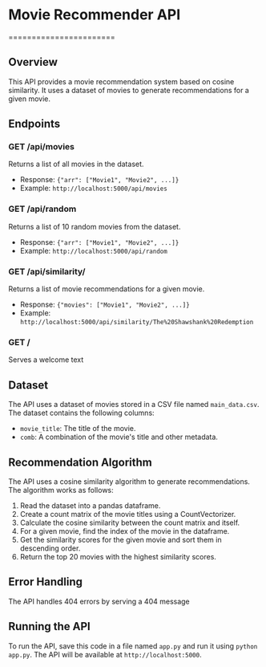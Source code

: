 # Movie Recommender API

=======================

## Overview

This API provides a movie recommendation system based on cosine similarity. It uses a dataset of movies to generate recommendations for a given movie.

## Endpoints

### GET /api/movies

Returns a list of all movies in the dataset.

- Response: `{"arr": ["Movie1", "Movie2", ...]}`
- Example: `http://localhost:5000/api/movies`

### GET /api/random

Returns a list of 10 random movies from the dataset.

- Response: `{"arr": ["Movie1", "Movie2", ...]}`
- Example: `http://localhost:5000/api/random`

### GET /api/similarity/<name>

Returns a list of movie recommendations for a given movie.

- Response: `{"movies": ["Movie1", "Movie2", ...]}`
- Example: `http://localhost:5000/api/similarity/The%20Shawshank%20Redemption`

### GET /

Serves a welcome text

## Dataset

The API uses a dataset of movies stored in a CSV file named `main_data.csv`. The dataset contains the following columns:

- `movie_title`: The title of the movie.
- `comb`: A combination of the movie's title and other metadata.

## Recommendation Algorithm

The API uses a cosine similarity algorithm to generate recommendations. The algorithm works as follows:

1. Read the dataset into a pandas dataframe.
2. Create a count matrix of the movie titles using a CountVectorizer.
3. Calculate the cosine similarity between the count matrix and itself.
4. For a given movie, find the index of the movie in the dataframe.
5. Get the similarity scores for the given movie and sort them in descending order.
6. Return the top 20 movies with the highest similarity scores.

## Error Handling

The API handles 404 errors by serving a 404 message

## Running the API

To run the API, save this code in a file named `app.py` and run it using `python app.py`. The API will be available at `http://localhost:5000`.

